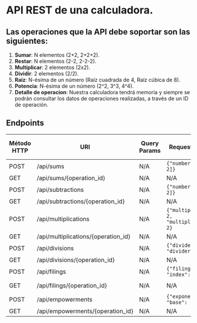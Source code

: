 # API REST de una calculadora.
## Las operaciones que la API debe soportar son las siguientes:
1. **Sumar**: N elementos (2+2, 2+2+2).
2. **Restar**: N elementos (2-2, 2-2-2).
3. **Multiplicar**: 2 elementos (2x2).
4. **Dividir**: 2 elementos (2/2).
5. **Raiz**: N-ésima de un número (Raíz cuadrada de 4, Raíz cúbica de 8).
6. **Potencia**: N-ésima de un número (2^2, 3^3, 4^4).
7. **Detalle de operacion**: Nuestra calculadora tendrá memoria y siempre se podrán consultar los datos de operaciones realizadas, a través de un ID de operación.

## Endpoints

| Método HTTP | URI            | Query Params | Request Body | Response Body    | Códigos HTTP de respuesta |
|-------------|----------------|--------------|--------------|------------------|-------------------------|
| POST        | /api/sums    | N/A          | ``{"numbers": [2, 2]}`` | ``{"operacion_id": 1}`` | 200, 400 |
| GET         | /api/sums/{operation_id}    | N/A          | N/A    | ``{"result": 1}`` | 200, 400 |
| POST        | /api/subtractions    | N/A          | ``{"numbers": [2, 2]}`` | ``{"operation_id": 1}`` | 200, 400 |
| GET        | /api/subtractions/{operation_id}    | N/A  | N/A  | ``{"result": 0}`` | 200, 400 |
| POST        | /api/multiplications    | N/A          | ``{"multiplying": 2, "multiplier": 2}`` | ``{"operacion_id": 1}`` | 200, 400 |
| GET        | /api/multiplications/{operation_id} | N/A  | N/A | ``{"result": 4}`` | 200, 400 |
| POST        | /api/divisions    | N/A          | ``{"dividend": 2, "divider": 2}`` | ``{"operation_id": 1}`` | 200, 400 |
| GET        | /api/divisions/{operation_id}    | N/A  | N/A | ``{"result": 1}`` | 200, 400 |
| POST        | /api/filings    | N/A          | ``{"filing": 2, "index": 2}`` | ``{"operation_id": 1}`` | 200, 400 |
| GET        | /api/filings/{operation_id}    | N/A | N/A | ``{"result": 1.41421}`` | 200, 400 |
| POST        | /api/empowerments    | N/A          | ``{"exponent": 2, "base": 2}`` | ``{"operation_id": 1}`` | 200, 400 |
| GET        | /api/empowerments/{operation_id} | N/A | N/A | ``{"result": 4}`` | 200, 400 |